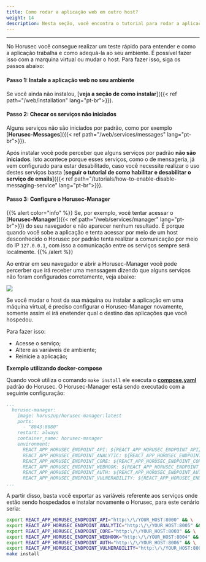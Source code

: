 ```yaml
---
title: Como rodar a aplicação web em outro host?
weight: 14
description: Nesta seção, você encontra o tutorial para rodar a aplicação web do Horusec em uma máquina virtual
---
```


---
 
No Horusec você consegue realizar um teste rápido para entender e como a aplicação trabalha e como adequá-la ao seu ambiente. É possível fazer isso com a marquina virtual ou mudar o host. Para fazer isso, siga os passos abaixo:

#### **Passo 1: Instale a aplicação web no seu ambiente**
Se você ainda não instalou, [**veja a seção de como instalar**]({{< ref path="/web/installation" lang="pt-br">}}). 

#### **Passo 2: Checar os serviços não iniciados**
Alguns serviços não são iniciados por padrão, como por exemplo [**Horusec-Messages**]({{< ref path="/web/services/messages" lang="pt-br">}}).

Após instalar você pode perceber que alguns serviços por padrão **não são iniciados**. Isto acontece porque esses serviços, como o de mensageria, já vem configurado para estar desabilitado, caso você necessite realizar o uso destes serviços basta [**seguir o tutorial de como habilitar e desabilitar o serviço de emails**]({{< ref path="/tutorials/how-to-enable-disable-messaging-service" lang="pt-br">}}).

#### **Passo 3: Configure o Horusec-Manager**

{{% alert color="info" %}}
Se, por exemplo, você tentar acessar o [**Horusec-Manager**]({{< ref path="/web/services/manager" lang="pt-br">}}) do seu navegador e não aparecer nenhum resultado. É porque quando você sobe a aplicação e tenta acessar por meio de um host desconhecido o Horusec por padrão tenta realizar a comunicação por meio do IP `127.0.0.1`, com isso a comunicação entre os serviços sempre será localmente.
{{% /alert %}}

Ao entrar em seu navegador e abrir a Horusec-Manager você pode percerber que irá receber uma menssagem dizendo que alguns serviços não foram configurados corretamente, veja abaixo:

![](/docs/ptbr/tutorials/how-to-run-the-web-application-on-other-host/0-message-not-setup-host.png)


Se você mudar o host da sua máquina ou instalar a aplicação em uma máquina virtual, é preciso configurar o Horusec-Manager novamente, somente assim el irá enetender qual o destino das aplicações que você hospedou. 

Para fazer isso:
- Acesse o serviço;
- Altere as variáveis de ambiente;
- Reinicie a aplicação;


**Exemplo utilizando docker-compose**

Quando você utiliza o comando `make install` ele executa o [**compose.yaml**](https://github.com/ZupIT/horusec-platform/blob/master/deployments/compose/compose.yaml) padrão do Horusec. 
O Horusec-Manager está sendo executado com a seguinte configuração: 

```yaml
...
  horusec-manager:
    image: horuszup/horusec-manager:latest
    ports:
      - "8043:8080"
    restart: always
    container_name: horusec-manager
    environment:
      REACT_APP_HORUSEC_ENDPOINT_API: ${REACT_APP_HORUSEC_ENDPOINT_API}
      REACT_APP_HORUSEC_ENDPOINT_ANALYTIC: ${REACT_APP_HORUSEC_ENDPOINT_ANALYTIC}
      REACT_APP_HORUSEC_ENDPOINT_CORE: ${REACT_APP_HORUSEC_ENDPOINT_CORE}
      REACT_APP_HORUSEC_ENDPOINT_WEBHOOK: ${REACT_APP_HORUSEC_ENDPOINT_WEBHOOK}
      REACT_APP_HORUSEC_ENDPOINT_AUTH: ${REACT_APP_HORUSEC_ENDPOINT_AUTH}
      REACT_APP_HORUSEC_ENDPOINT_VULNERABILITY: ${REACT_APP_HORUSEC_ENDPOINT_VULNERABILITY}
...
```

A partir disso, basta você exportar as variáveis referente aos serviços onde estão sendo hospedados e instalar novamente o Horusec, para este cenário seria:

```bash
export REACT_APP_HORUSEC_ENDPOINT_API="http:\/\/YOUR_HOST:8000" && \
export REACT_APP_HORUSEC_ENDPOINT_ANALYTIC="http:\/\/YOUR_HOST:8005" && \
export REACT_APP_HORUSEC_ENDPOINT_CORE="http:\/\/YOUR_HOST:8003" && \
export REACT_APP_HORUSEC_ENDPOINT_WEBHOOK="http:\/\/YOUR_HOST:8004" && \
export REACT_APP_HORUSEC_ENDPOINT_AUTH="http:\/\/YOUR_HOST:8006" && \
export REACT_APP_HORUSEC_ENDPOINT_VULNERABILITY="http:\/\/YOUR_HOST:8001" && \
make install
```
